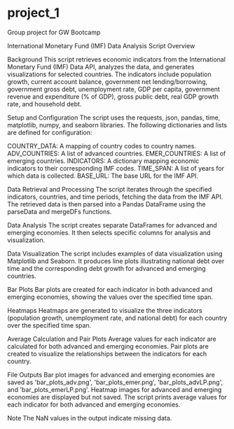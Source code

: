 # project_1
Group project for GW Bootcamp

International Monetary Fund (IMF) Data Analysis Script
Overview

Background
This script retrieves economic indicators from the International Monetary Fund (IMF) Data API, analyzes the data, and generates visualizations for selected countries. The indicators include population growth, current account balance, government net lending/borrowing, government gross debt, unemployment rate, GDP per capita, government revenue and expenditure (% of GDP), gross public debt, real GDP growth rate, and household debt. 

Setup and Configuration
The script uses the requests, json, pandas, time, matplotlib, numpy, and seaborn libraries. The following dictionaries and lists are defined for configuration:

COUNTRY_DATA: A mapping of country codes to country names.
ADV_COUNTRIES: A list of advanced countries.
EMER_COUNTRIES: A list of emerging countries.
INDICATORS: A dictionary mapping economic indicators to their corresponding IMF codes.
TIME_SPAN: A list of years for which data is collected.
BASE_URL: The base URL for the IMF API.

Data Retrieval and Processing
The script iterates through the specified indicators, countries, and time periods, fetching the data from the IMF API. The retrieved data is then parsed into a Pandas DataFrame using the parseData and mergeDFs functions.

Data Analysis
The script creates separate DataFrames for advanced and emerging economies. It then selects specific columns for analysis and visualization.

Data Visualization
The script includes examples of data visualization using Matplotlib and Seaborn. It produces line plots illustrating national debt over time and the corresponding debt growth for advanced and emerging countries.

Bar Plots
Bar plots are created for each indicator in both advanced and emerging economies, showing the values over the specified time span.

Heatmaps
Heatmaps are generated to visualize the three indicators (population growth, unemployment rate, and national debt) for each country over the specified time span.

Average Calculation and Pair Plots
Average values for each indicator are calculated for both advanced and emerging economies. Pair plots are created to visualize the relationships between the indicators for each country.

File Outputs
Bar plot images for advanced and emerging economies are saved as 'bar_plots_adv.png', 'bar_plots_emer.png', 'bar_plots_advLP.png', and 'bar_plots_emerLP.png'.
Heatmap images for advanced and emerging economies are displayed but not saved.
The script prints average values for each indicator for both advanced and emerging economies.


Note
The NaN values in the output indicate missing data.
